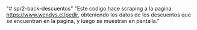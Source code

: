"# spr2-back-descuentos" 
"Este codigo hace scraping a la pagina https://www.wendys.cl/pedir, obteniendo los datos de los descuentos que se encuentran en la pagina, y luego se muestran en pantalla."
